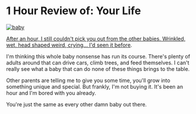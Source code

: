 # 1 Hour Review of: Your Life

[![](http://westkarana.com/wp-content/uploads/2011/01/baby.jpg "baby")](http://westkarana.com/wp-content/uploads/2011/01/baby.jpg)

[After an hour, I still couldn't pick you out from the other babies. Wrinkled, wet, head shaped weird, crying... I'd seen it before](http://massively.joystiq.com/2011/01/04/rift-beta-events-impressions-from-the-staff/). 

I'm thinking this whole baby nonsense has run its course. There's plenty of adults around that can drive cars, climb trees, and feed themselves. I can't really see what a baby that can do none of these things brings to the table.

Other parents are telling me to give you some time, you'll grow into something unique and special. But frankly, I'm not buying it. It's been an hour and I'm bored with you already.

You're just the same as every other damn baby out there.

